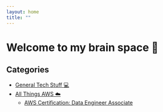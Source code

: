 ```yaml
---
layout: home
title: ""
---
```


# Welcome to my brain space 🧠

## Categories
- [General Tech Stuff 💻](/general-tech/)
- [All Things AWS ☁️](/aws/)
    - [AWS Certification: Data Engineer Associate](/aws/dea-c01/)
